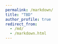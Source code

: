 ```yaml
---
permalink: /markdown/
title: "TBD"
author_profile: true
redirect_from: 
  - /md/
  - /markdown.html
---
```





